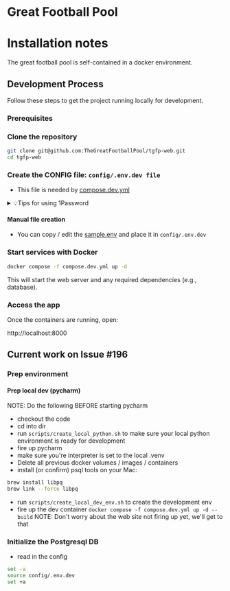 # Great Football Pool

# Installation notes

The great football pool is self-contained in a docker environment.

## Development Process

Follow these steps to get the project running locally for development.

### Prerequisites

### Clone the repository
```bash
git clone git@github.com:TheGreatFootballPool/tgfp-web.git
cd tgfp-web
```

### Create the CONFIG file: `config/.env.dev file`
- This file is needed by [compose.dev.yml](compose.dev.yml)

<details>
<summary> 💡Tips for using 1Password</summary>

> If you use 1password for your secrets, you can use the [op.env](config/op.env) file as a template for generating your config file

- [Install op](https://support.1password.com/command-line-getting-started/)
- Run `op signin`
- I have added a convenience script [scripts/create_local_dev_env.sh](scripts/create_local_dev_env.sh) for creating the env file with `op inject`

</details>

#### Manual file creation
- You can copy / edit the [sample.env](docs/sample.env) and place it in `config/.env.dev`

### Start services with Docker
```bash
docker compose -f compose.dev.yml up -d
```

This will start the web server and any required dependencies (e.g., database).

###  Access the app
Once the containers are running, open:

http://localhost:8000


## Current work on Issue #196

### Prep environment
#### Prep local dev (pycharm)

NOTE: Do the following BEFORE starting pycharm
- checkout the code
- cd into dir
- run `scripts/create_local_python.sh` to make sure your local python environment is ready for development
- fire up pycharm
- make sure you're interpreter is set to the local .venv
- Delete all previous docker volumes / images / containers
- install (or confirm) psql tools on your Mac:
```bash
brew install libpq
brew link --force libpq
```
- run `scripts/create_local_dev_env.sh` to create the development env
- fire up the dev container `docker compose -f compose.dev.yml up -d --build`
NOTE: Don't worry about the web site not firing up yet, we'll get to that
### Initialize the Postgresql DB
- read in the config
```bash
set -a
source config/.env.dev
set +a
```

